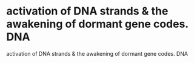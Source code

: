 # activation of DNA strands & the awakening of dormant gene codes. DNA

activation of DNA strands & the awakening of dormant gene codes. DNA